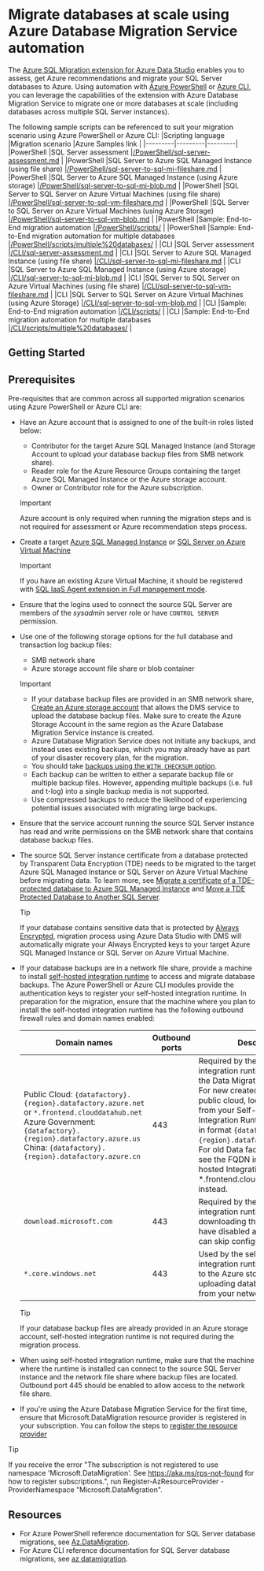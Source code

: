 # Migrate databases at scale using Azure Database Migration Service automation

The [Azure SQL Migration extension for Azure Data Studio](https://docs.microsoft.com/sql/azure-data-studio/extensions/azure-sql-migration-extension) enables you to assess, get Azure recommendations and migrate your SQL Server databases to Azure. Using automation with [Azure PowerShell](https://docs.microsoft.com/powershell/module/az.datamigration) or [Azure CLI](https://docs.microsoft.com/cli/azure/datamigration), you can leverage the capabilities of the extension with Azure Database Migration Service to migrate one or more databases at scale (including databases across multiple SQL Server instances).

The following sample scripts can be referenced to suit your migration scenario using Azure PowerShell or Azure CLI:
|Scripting language  |Migration scenario  |Azure Samples link  |
|---------|---------|---------|
|PowerShell     |SQL Server assessment         |[/PowerShell/sql-server-assessment.md](/PowerShell/sql-server-assessment.md)         |
|PowerShell     |SQL Server to Azure SQL Managed Instance (using file share)         |[/PowerShell/sql-server-to-sql-mi-fileshare.md](/PowerShell/sql-server-to-sql-mi-fileshare.md)         |
|PowerShell     |SQL Server to Azure SQL Managed Instance (using Azure storage)         |[/PowerShell/sql-server-to-sql-mi-blob.md](/PowerShell/sql-server-to-sql-mi-blob.md)           |
|PowerShell     |SQL Server to SQL Server on Azure Virtual Machines (using file share)          |[/PowerShell/sql-server-to-sql-vm-fileshare.md](/PowerShell/sql-server-to-sql-vm-fileshare.md)         |
|PowerShell     |SQL Server to SQL Server on Azure Virtual Machines (using Azure Storage)         |[/PowerShell/sql-server-to-sql-vm-blob.md](/PowerShell/sql-server-to-sql-vm-blob.md)         |
|PowerShell     |Sample: End-to-End migration automation         |[/PowerShell/scripts/](/PowerShell/scripts/)         |
|PowerShell     |Sample: End-to-End migration automation for multiple databases         |[/PowerShell/scripts/multiple%20databases/](/PowerShell/scripts/multiple%20databases/)         |
|CLI     |SQL Server assessment         |[/CLI/sql-server-assessment.md](/CLI/sql-server-assessment.md)         |
|CLI     |SQL Server to Azure SQL Managed Instance (using file share)         |[/CLI/sql-server-to-sql-mi-fileshare.md](/CLI/sql-server-to-sql-mi-fileshare.md)         |
|CLI     |SQL Server to Azure SQL Managed Instance (using Azure storage)         |[/CLI/sql-server-to-sql-mi-blob.md](/CLI/sql-server-to-sql-mi-blob.md)         |
|CLI     |SQL Server to SQL Server on Azure Virtual Machines (using file share)         |[/CLI/sql-server-to-sql-vm-fileshare.md](/CLI/sql-server-to-sql-vm-fileshare.md)         |
|CLI     |SQL Server to SQL Server on Azure Virtual Machines (using Azure Storage)         |[/CLI/sql-server-to-sql-vm-blob.md](/CLI/sql-server-to-sql-vm-blob.md)         |
|CLI     |Sample: End-to-End migration automation         |[/CLI/scripts/](/CLI/scripts/)         |
|CLI     |Sample: End-to-End migration automation for multiple databases         |[/CLI/scripts/multiple%20databases/](/CLI/scripts/multiple%20databases/)         |

## Getting Started

## Prerequisites

Pre-requisites that are common across all supported migration scenarios using Azure PowerShell or Azure CLI are:

* Have an Azure account that is assigned to one of the built-in roles listed below:
    - Contributor for the target Azure SQL Managed Instance (and Storage Account to upload your database backup files from SMB network share).
    - Reader role for the Azure Resource Groups containing the target Azure SQL Managed Instance or the Azure storage account.
    - Owner or Contributor role for the Azure subscription.
    > [!IMPORTANT]
    > Azure account is only required when running the migration steps and is not required for assessment or Azure recommendation steps process.
* Create a target [Azure SQL Managed Instance](https://docs.microsoft.com/azure/azure-sql/managed-instance/create-configure-managed-instance-powershell-quickstart) or [SQL Server on Azure Virtual Machine](https://docs.microsoft.com/azure/azure-sql/virtual-machines/windows/sql-vm-create-powershell-quickstart)

    > [!IMPORTANT]
    > If you have an existing Azure Virtual Machine, it should be registered with [SQL IaaS Agent extension in Full management mode](https://docs.microsoft.com/azure/azure-sql/virtual-machines/windows/sql-server-iaas-agent-extension-automate-management#management-modes).
* Ensure that the logins used to connect the source SQL Server are members of the *sysadmin* server role or have `CONTROL SERVER` permission. 
* Use one of the following storage options for the full database and transaction log backup files: 
    - SMB network share 
    - Azure storage account file share or blob container 

    > [!IMPORTANT]
    > - If your database backup files are provided in an SMB network share, [Create an Azure storage account](https://docs.microsoft.com/azure/storage/common/storage-account-create) that allows the DMS service to upload the database backup files.  Make sure to create the Azure Storage Account in the same region as the Azure Database Migration Service instance is created.
    > - Azure Database Migration Service does not initiate any backups, and instead uses existing backups, which you may already have as part of your disaster recovery plan, for the migration.
    > - You should take [backups using the `WITH CHECKSUM` option](https://docs.microsoft.com/sql/relational-databases/backup-restore/enable-or-disable-backup-checksums-during-backup-or-restore-sql-server). 
    > - Each backup can be written to either a separate backup file or multiple backup files. However, appending multiple backups (i.e. full and t-log) into a single backup media is not supported. 
    > - Use compressed backups to reduce the likelihood of experiencing potential issues associated with migrating large backups.
* Ensure that the service account running the source SQL Server instance has read and write permissions on the SMB network share that contains database backup files.
* The source SQL Server instance certificate from a database protected by Transparent Data Encryption (TDE) needs to be migrated to the target Azure SQL Managed Instance or SQL Server on Azure Virtual Machine before migrating data. To learn more, see [Migrate a certificate of a TDE-protected database to Azure SQL Managed Instance](https://docs.microsoft.com/azure/azure-sql/managed-instance/tde-certificate-migrate) and [Move a TDE Protected Database to Another SQL Server](https://docs.microsoft.com/sql/relational-databases/security/encryption/move-a-tde-protected-database-to-another-sql-server).
    > [!TIP]
    > If your database contains sensitive data that is protected by [Always Encrypted](https://docs.microsoft.com/sql/relational-databases/security/encryption/configure-always-encrypted-using-sql-server-management-studio), migration process using Azure Data Studio with DMS will automatically migrate your Always Encrypted keys to your target Azure SQL Managed Instance or SQL Server on Azure Virtual Machine.

* If your database backups are in a network file share, provide a machine to install [self-hosted integration runtime](https://docs.microsoft.com/azure/data-factory/create-self-hosted-integration-runtime) to access and migrate database backups. The Azure PowerShell or Azure CLI modules provide the authentication keys to register your self-hosted integration runtime. In preparation for the migration, ensure that the machine where you plan to install the self-hosted integration runtime has the following outbound firewall rules and domain names enabled:

    | Domain names                                          | Outbound ports | Description                |
    | ----------------------------------------------------- | -------------- | ---------------------------|
    | Public Cloud: `{datafactory}.{region}.datafactory.azure.net`<br> or `*.frontend.clouddatahub.net` <br> Azure Government: `{datafactory}.{region}.datafactory.azure.us` <br> China: `{datafactory}.{region}.datafactory.azure.cn` | 443            | Required by the self-hosted integration runtime to connect to the Data Migration service. <br>For new created Data Factory in public cloud, locate the FQDN from your Self-hosted Integration Runtime key, which is in format `{datafactory}.{region}.datafactory.azure.net`. For old Data factory, if you don't see the FQDN in your Self-hosted Integration key, use *.frontend.clouddatahub.net instead. |
    | `download.microsoft.com`    | 443            | Required by the self-hosted integration runtime for downloading the updates. If you have disabled auto-update, you can skip configuring this domain. |
    | `*.core.windows.net`          | 443            | Used by the self-hosted integration runtime that connects to the Azure storage account for uploading database backups from your network share |

    > [!TIP]
    > If your database backup files are already provided in an Azure storage account, self-hosted integration runtime is not required during the migration process.

* When using self-hosted integration runtime, make sure that the machine where the runtime is installed can connect to the source SQL Server instance and the network file share where backup files are located. Outbound port 445 should be enabled to allow access to the network file share.
* If you're using the Azure Database Migration Service for the first time, ensure that Microsoft.DataMigration resource provider is registered in your subscription. You can follow the steps to [register the resource provider](https://docs.microsoft.com/azure/dms/quickstart-create-data-migration-service-portal#register-the-resource-provider)

> [!TIP]
> If you receive the error "The subscription is not registered to use namespace 'Microsoft.DataMigration'. See https://aka.ms/rps-not-found for how to register subscriptions.", run Register-AzResourceProvider -ProviderNamespace "Microsoft.DataMigration".

## Resources

- For Azure PowerShell reference documentation for SQL Server database migrations, see [Az.DataMigration](https://docs.microsoft.com/powershell/module/az.datamigration).
- For Azure CLI reference documentation for SQL Server database migrations, see [az datamigration](https://docs.microsoft.com/cli/azure/datamigration).
